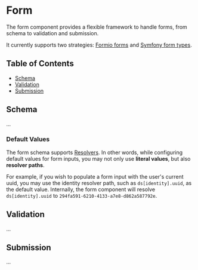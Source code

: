 # Form

The form component provides a flexible framework to handle forms, from schema to validation and submission.

It currently supports two strategies: [Formio forms](https://form.io/#/) and [Symfony form types](https://symfony.com/doc/current/reference/forms/types.html).

## Table of Contents

- [Schema](#schema)
- [Validation](#validation)
- [Submission](#submission)

## Schema

...

### Default Values

The form schema supports [Resolvers](../Resolver). In other words, while configuring default values for form inputs, you may not only use **literal values**, but also **resolver paths**.

For example, if you wish to populate a form input with the user's current uuid, you may use the identity resolver path, such as `ds[identity].uuid`, as the default value. Internally, the form component will resolve `ds[identity].uuid` to `294fa591-6210-4133-a7e8-d862a587792e`.

## Validation

...

## Submission

...

